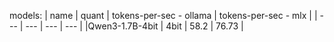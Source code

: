 models:
| name | quant | tokens-per-sec - ollama | tokens-per-sec - mlx |
| --- | --- | --- | --- |
|Qwen3-1.7B-4bit |  4bit | 58.2 | 76.73 |

